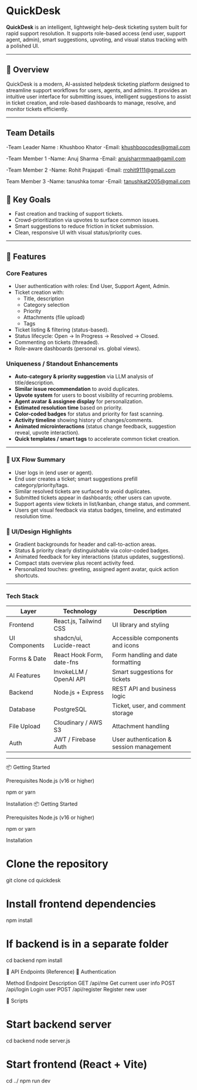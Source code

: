 # QuickDesk

**QuickDesk** is an intelligent, lightweight help-desk ticketing system built for rapid support resolution. It supports role-based access (end user, support agent, admin), smart suggestions, upvoting, and visual status tracking with a polished UI.

---

## 🌟 Overview
QuickDesk is a modern, AI-assisted helpdesk ticketing platform designed to streamline support workflows for users, agents, and admins. It provides an intuitive user interface for submitting issues, intelligent suggestions to assist in ticket creation, and role-based dashboards to manage, resolve, and monitor tickets efficiently.

---


## Team Details

-Team Leader Name : Khushboo Khator
-Email: khushboocodes@gmail.com


-Team Member 1
-Name: Anuj Sharma
-Email: anujsharrmmaa@gamil.com

-Team Member 2
-Name: Rohit Prajapati
-Email: rrohit9111@gmail.com

Team Member 3
-Name: tanushka tomar
-Email: tanushkat2005@gmail.com



## 🎯 Key Goals
- Fast creation and tracking of support tickets.
- Crowd-prioritization via upvotes to surface common issues.
- Smart suggestions to reduce friction in ticket submission.
- Clean, responsive UI with visual status/priority cues.

---

## 🚀 Features

### Core Features
- User authentication with roles: End User, Support Agent, Admin.
- Ticket creation with:
  - Title, description
  - Category selection
  - Priority
  - Attachments (file upload)
  - Tags
- Ticket listing & filtering (status-based).
- Status lifecycle: Open → In Progress → Resolved → Closed.
- Commenting on tickets (threaded).
- Role-aware dashboards (personal vs. global views).

### Uniqueness / Standout Enhancements
- **Auto-category & priority suggestion** via LLM analysis of title/description.
- **Similar issue recommendation** to avoid duplicates.
- **Upvote system** for users to boost visibility of recurring problems.
- **Agent avatar & assignee display** for personalization.
- **Estimated resolution time** based on priority.
- **Color-coded badges** for status and priority for fast scanning.
- **Activity timeline** showing history of changes/comments.
- **Animated microinteractions** (status change feedback, suggestion reveal, upvote interaction).
- **Quick templates / smart tags** to accelerate common ticket creation.

---

### 🧠 UX Flow Summary
- User logs in (end user or agent).
- End user creates a ticket; smart suggestions prefill category/priority/tags.
- Similar resolved tickets are surfaced to avoid duplicates.
- Submitted tickets appear in dashboards; other users can upvote.
- Support agents view tickets in list/kanban, change status, and comment.
- Users get visual feedback via status badges, timeline, and estimated resolution time.

### 🎨 UI/Design Highlights
- Gradient backgrounds for header and call-to-action areas.
- Status & priority clearly distinguishable via color-coded badges.
- Animated feedback for key interactions (status updates, suggestions).
- Compact stats overview plus recent activity feed.
- Personalized touches: greeting, assigned agent avatar, quick action shortcuts.

---

### Tech Stack
| Layer         | Technology              | Description                               |
|--------------|--------------------------|-------------------------------------------|
| Frontend     | React.js, Tailwind CSS   | UI library and styling                    |
| UI Components| shadcn/ui, Lucide-react  | Accessible components and icons           |
| Forms & Date | React Hook Form, date-fns| Form handling and date formatting         |
| AI Features  | InvokeLLM / OpenAI API   | Smart suggestions for tickets             |
| Backend      | Node.js + Express        | REST API and business logic               |
| Database     |  PostgreSQL              | Ticket, user, and comment storage         |
| File Upload  | Cloudinary / AWS S3      | Attachment handling                       |
| Auth | JWT / Firebase Auth     | User authentication & session management |

---

📦 Getting Started

Prerequisites
Node.js (v16 or higher)

npm or yarn

Installation
📦 Getting Started

Prerequisites
Node.js (v16 or higher)

npm or yarn

Installation
# Clone the repository
git clone <your-repo-url>
cd quickdesk

# Install frontend dependencies
npm install

# If backend is in a separate folder
cd backend
npm install

🧪 API Endpoints (Reference)
🚪 Authentication

Method	Endpoint	Description
GET	/api/me	Get current user info
POST	/api/login	Login user
POST	/api/register	Register new user

🔧 Scripts
# Start backend server
cd backend
node server.js

# Start frontend (React + Vite)
cd ../
npm run dev

